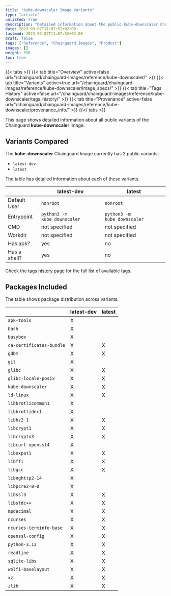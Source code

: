```yaml
---
title: "kube-downscaler Image Variants"
type: "article"
unlisted: true
description: "Detailed information about the public kube-downscaler Chainguard Image variants"
date: 2023-03-07T11:07:52+02:00
lastmod: 2023-03-07T11:07:52+02:00
draft: false
tags: ["Reference", "Chainguard Images", "Product"]
images: []
weight: 550
toc: true
---
```


{{< tabs >}}
{{< tab title="Overview" active=false url="/chainguard/chainguard-images/reference/kube-downscaler/" >}}
{{< tab title="Variants" active=true url="/chainguard/chainguard-images/reference/kube-downscaler/image_specs/" >}}
{{< tab title="Tags History" active=false url="/chainguard/chainguard-images/reference/kube-downscaler/tags_history/" >}}
{{< tab title="Provenance" active=false url="/chainguard/chainguard-images/reference/kube-downscaler/provenance_info/" >}}
{{</ tabs >}}

This page shows detailed information about all public variants of the Chainguard **kube-downscaler** Image.

## Variants Compared
The **kube-downscaler** Chainguard Image currently has 2 public variants: 

- `latest-dev`
- `latest`

The table has detailed information about each of these variants.

|              | latest-dev                   | latest                       |
|--------------|------------------------------|------------------------------|
| Default User | `nonroot`                    | `nonroot`                    |
| Entrypoint   | `python3 -m kube_downscaler` | `python3 -m kube_downscaler` |
| CMD          | not specified                | not specified                |
| Workdir      | not specified                | not specified                |
| Has apk?     | yes                          | no                           |
| Has a shell? | yes                          | no                           |

Check the [tags history page](/chainguard/chainguard-images/reference/kube-downscaler/tags_history/) for the full list of available tags.

## Packages Included
The table shows package distribution across variants.

|                          | latest-dev | latest |
|--------------------------|------------|--------|
| `apk-tools`              | X          |        |
| `bash`                   | X          |        |
| `busybox`                | X          |        |
| `ca-certificates-bundle` | X          | X      |
| `gdbm`                   | X          | X      |
| `git`                    | X          |        |
| `glibc`                  | X          | X      |
| `glibc-locale-posix`     | X          | X      |
| `kube-downscaler`        | X          | X      |
| `ld-linux`               | X          | X      |
| `libbrotlicommon1`       | X          |        |
| `libbrotlidec1`          | X          |        |
| `libbz2-1`               | X          | X      |
| `libcrypt1`              | X          | X      |
| `libcrypto3`             | X          | X      |
| `libcurl-openssl4`       | X          |        |
| `libexpat1`              | X          | X      |
| `libffi`                 | X          | X      |
| `libgcc`                 | X          | X      |
| `libnghttp2-14`          | X          |        |
| `libpcre2-8-0`           | X          |        |
| `libssl3`                | X          | X      |
| `libstdc++`              | X          | X      |
| `mpdecimal`              | X          | X      |
| `ncurses`                | X          | X      |
| `ncurses-terminfo-base`  | X          | X      |
| `openssl-config`         | X          | X      |
| `python-3.12`            | X          | X      |
| `readline`               | X          | X      |
| `sqlite-libs`            | X          | X      |
| `wolfi-baselayout`       | X          | X      |
| `xz`                     | X          | X      |
| `zlib`                   | X          | X      |

